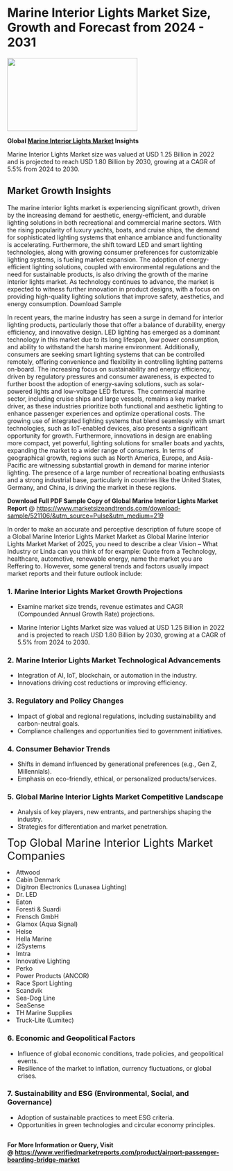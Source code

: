 <H1>Marine Interior Lights Market Size, Growth and Forecast from 2024 - 2031</H1><img class="aligncenter size-medium wp-image-584254" src="https://thirdeyenews.in/wp-content/uploads/2024/09/Global-Market-Research-300x168.jpeg" alt="" width="300" height="168" /><p><strong>Global&nbsp;<a href="https://www.marketsizeandtrends.com/download-sample/521106/&amp;utm_source=Pulse&amp;utm_medium=219">Marine Interior Lights Market</a> Insights</strong></p><p>Marine Interior Lights Market size was valued at USD 1.25 Billion in 2022 and is projected to reach USD 1.80 Billion by 2030, growing at a CAGR of 5.5% from 2024 to 2030.</p><p><h2>Market Growth Insights</h2> <p>The marine interior lights market is experiencing significant growth, driven by the increasing demand for aesthetic, energy-efficient, and durable lighting solutions in both recreational and commercial marine sectors. With the rising popularity of luxury yachts, boats, and cruise ships, the demand for sophisticated lighting systems that enhance ambiance and functionality is accelerating. Furthermore, the shift toward LED and smart lighting technologies, along with growing consumer preferences for customizable lighting systems, is fueling market expansion. The adoption of energy-efficient lighting solutions, coupled with environmental regulations and the need for sustainable products, is also driving the growth of the marine interior lights market. As technology continues to advance, the market is expected to witness further innovation in product designs, with a focus on providing high-quality lighting solutions that improve safety, aesthetics, and energy consumption. Download Sample</p> <p>In recent years, the marine industry has seen a surge in demand for interior lighting products, particularly those that offer a balance of durability, energy efficiency, and innovative design. LED lighting has emerged as a dominant technology in this market due to its long lifespan, low power consumption, and ability to withstand the harsh marine environment. Additionally, consumers are seeking smart lighting systems that can be controlled remotely, offering convenience and flexibility in controlling lighting patterns on-board. The increasing focus on sustainability and energy efficiency, driven by regulatory pressures and consumer awareness, is expected to further boost the adoption of energy-saving solutions, such as solar-powered lights and low-voltage LED fixtures. The commercial marine sector, including cruise ships and large vessels, remains a key market driver, as these industries prioritize both functional and aesthetic lighting to enhance passenger experiences and optimize operational costs. The growing use of integrated lighting systems that blend seamlessly with smart technologies, such as IoT-enabled devices, also presents a significant opportunity for growth. Furthermore, innovations in design are enabling more compact, yet powerful, lighting solutions for smaller boats and yachts, expanding the market to a wider range of consumers. In terms of geographical growth, regions such as North America, Europe, and Asia-Pacific are witnessing substantial growth in demand for marine interior lighting. The presence of a large number of recreational boating enthusiasts and a strong industrial base, particularly in countries like the United States, Germany, and China, is driving the market in these regions. </p><p><span class=""><strong>Download Full PDF Sample Copy of Global Marine Interior Lights Market Report</strong> @ <a href="https://www.marketsizeandtrends.com/download-sample/521106/&amp;utm_source=Pulse&amp;utm_medium=219" target="_blank">https://www.marketsizeandtrends.com/download-sample/521106/&amp;utm_source=Pulse&amp;utm_medium=219</a></span></p><p>In order to make an accurate and perceptive description of future scope of a Global&nbsp;Marine Interior Lights Market Market as Global&nbsp;Marine Interior Lights Market Market of 2025, you need to describe a clear Vision &ndash; What Industry or Linda can you think of for example: Quote from a Technology, healthcare, automotive, renewable energy, name the market you are Reffering to. However, some general trends and factors usually impact market reports and their future outlook include:</p><h3>1.&nbsp;<strong>Marine Interior Lights Market Growth Projections</strong></h3><ul><li>Examine market size trends, revenue estimates and CAGR (Compounded Annual Growth Rate) projections.</li><li><p>Marine Interior Lights Market size was valued at USD 1.25 Billion in 2022 and is projected to reach USD 1.80 Billion by 2030, growing at a CAGR of 5.5% from 2024 to 2030.</p></li></ul><h3>2.&nbsp;<strong>Marine Interior Lights Market Technological Advancements</strong></h3><ul><li>Integration of AI, IoT, blockchain, or automation in the industry.</li><li>Innovations driving cost reductions or improving efficiency.</li></ul><h3>3.&nbsp;<strong>Regulatory and Policy Changes</strong></h3><ul><li>Impact of global and regional regulations, including sustainability and carbon-neutral goals.</li><li>Compliance challenges and opportunities tied to government initiatives.</li></ul><h3>4.&nbsp;<strong>Consumer Behavior Trends</strong></h3><ul><li>Shifts in demand influenced by generational preferences (e.g., Gen Z, Millennials).</li><li>Emphasis on eco-friendly, ethical, or personalized products/services.</li></ul><h3>5.&nbsp;<strong>Global Marine Interior Lights Market Competitive Landscape</strong></h3><ul><li>Analysis of key players, new entrants, and partnerships shaping the industry.</li><li>Strategies for differentiation and market penetration.</li></ul><p data-pm-slice="1 1 []"><span style="color: inherit; font-family: inherit; font-size: 25px;">Top Global Marine Interior Lights Market Companies</span></p><div class="" data-test-id=""><p><li>Attwood</li><li> Cabin Denmark</li><li> Digitron Electronics (Lunasea Lighting)</li><li> Dr. LED</li><li> Eaton</li><li> Foresti & Suardi</li><li> Frensch GmbH</li><li> Glamox (Aqua Signal)</li><li> Heise</li><li> Hella Marine</li><li> i2Systems</li><li> Imtra</li><li> Innovative Lighting</li><li> Perko</li><li> Power Products (ANCOR)</li><li> Race Sport Lighting</li><li> Scandvik</li><li> Sea-Dog Line</li><li> SeaSense</li><li> TH Marine Supplies</li><li> Truck-Lite (Lumitec)</li></p></div><h3>6.&nbsp;<strong>Economic and Geopolitical Factors</strong></h3><ul><li>Influence of global economic conditions, trade policies, and geopolitical events.</li><li>Resilience of the market to inflation, currency fluctuations, or global crises.</li></ul><h3>7.&nbsp;<strong>Sustainability and ESG (Environmental, Social, and Governance)</strong></h3><ul><li>Adoption of sustainable practices to meet ESG criteria.</li><li>Opportunities in green technologies and circular economy principles.</li></ul><h2><strong style="font-size: 14px;">For More Information or Query, Visit @&nbsp;</strong><a style="background-color: #ffffff; font-size: 14px;" href="https://www.marketsizeandtrends.com/report/marine-interior-lights-market/" target="_blank">https://www.verifiedmarketreports.com/product/airport-passenger-boarding-bridge-market</a></h2>
